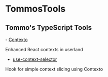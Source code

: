 # TommosTools

## Tommo's TypeScript Tools

 - [Contexto](https://github.com/TommosTools/TommosTools/tree/main/packages/contexto)

Enhanced React contexts in userland

 - [use-context-selector](https://github.com/TommosTools/TommosTools/tree/main/packages/use-context-selector)

Hook for simple context slicing using Contexto
